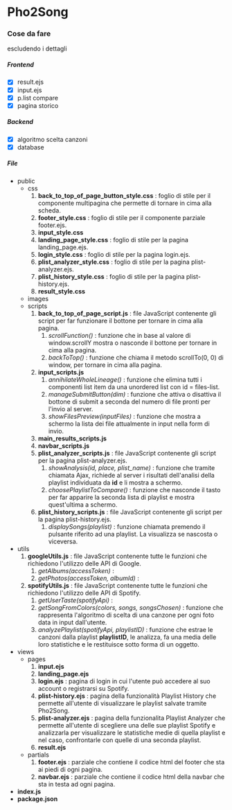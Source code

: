 # Pho2Song
### Cose da fare
escludendo i dettagli
##### Frontend
- [x] result.ejs
- [x] input.ejs
- [x] p.list compare
- [x] pagina storico
##### Backend
- [x] algoritmo scelta canzoni
- [x] database

##### File

* public
    * css
        1. __back_to_top_of_page_button_style.css__ : foglio di stile per il componente multipagina che permette di tornare in cima alla scheda.
        2. __footer_style.css__ : foglio di stile per il componente parziale footer.ejs.
        3. __input_style.css__
        4. __landing_page_style.css__ : foglio di stile per la pagina landing_page.ejs.
        5. __login_style.css__ : foglio di stile per la pagina login.ejs.
        6. __plist_analyzer_style.css__ : foglio di stile per la pagina plist-analyzer.ejs.
        7. __plist_history_style.css__ : foglio di stile per la pagina plist-history.ejs.
        8. __result_style.css__
    * images
    * scripts
        1. __back_to_top_of_page_script.js__ : file JavaScript contenente gli script per far funzionare il bottone per tornare in cima alla pagina.
            1. _scrollFunction()_ : funzione che in base al valore di window.scrollY mostra o nasconde il bottone per tornare in cima alla pagina.
            2. _backToTop()_ : funzione che chiama il metodo scrollTo(0, 0) di window, per tornare in cima alla pagina.
        2. __input_scripts.js__
            1. _annihilateWholeLineage()_ : funzione che elimina tutti i componenti list item da una unordered list con id = files-list.
            2. _manageSubmitButton(dim)_ : funzione che attiva o disattiva il bottone di submit a seconda del numero di file pronti per l'invio al server.
            3. _showFilesPreview(inputFiles)_ : funzione che mostra a schermo la lista dei file attualmente in input nella form di invio.
        3. __main_results_scripts.js__
        4. __navbar_scripts.js__
        5. __plist_analyzer_scripts.js__ : file JavaScript contenente gli script per la pagina plist-analyzer.ejs.
            1. _showAnalysis(id, place, plist_name)_ : funzione che tramite chiamata Ajax, richiede al server i risultati dell'analisi della playlist individuata da __id__ e li mostra a schermo.
            2. _choosePlaylistToCompare()_ : funzione che nasconde il tasto per far apparire la seconda lista di playlist e mostra quest'ultima a schermo.
        6. __plist_history_scripts.js__ : file JavaScript contenente gli script per la pagina plist-history.ejs. 
            1. _displaySongs(playlist)_ : funzione chiamata premendo il pulsante riferito ad una playlist. La visualizza se nascosta o viceversa.
* utils
    1. __googleUtils.js__ : file JavaScript contenente tutte le funzioni che richiedono l'utilizzo delle API di Google.
        1. _getAlbums(accessToken)_ :
        2. _getPhotos(accessToken, albumId)_ : 
    2. __spotifyUtils.js__ : file JavaScript contenente tutte le funzioni che richiedono l'utilizzo delle API di Spotify.
        1. _getUserTaste(spotifyApi)_ :
        2. _getSongFromColors(colors, songs, songsChosen)_ : funzione che rappresenta l'algoritmo di scelta di una canzone per ogni foto data in input dall'utente.
        3. _analyzePlaylist(spotifyApi, playlistID)_ : funzione che estrae le canzoni dalla playlist __playlistID__, le analizza, fa una media delle loro statistiche e le restituisce sotto forma di un oggetto.
* views
    * pages
        1. __input.ejs__
        2. __landing_page.ejs__
        3. __login.ejs__ : pagina di login in cui l'utente può accedere al suo account o registrarsi su Spotify.
        4. __plist-history.ejs__ : pagina della funzionalità Playlist History che permette all'utente di visualizzare le playlist salvate tramite Pho2Song.
        5. __plist-analyzer.ejs__ : pagina della funzionalita Playlist Analyzer che permette all'utente di scegliere una delle sue playlist Spotify e analizzarla per visualizzare le statistiche medie di quella playlist e nel caso, confrontarle con quelle di una   seconda playlist.
        6. __result.ejs__
    * partials
        1. __footer.ejs__ : parziale che contiene il codice html del footer che sta ai piedi di ogni pagina.
        2. __navbar.ejs__ : parziale che contiene il codice html della navbar che sta in testa ad ogni pagina.
* __index.js__
* __package.json__

